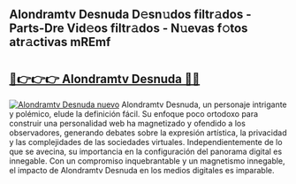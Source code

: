 ## Alondramtv Desnuda D𝚎sn𝚞dos filtr𝚊dos - Parts-Dre Vid𝚎os filtr𝚊dos - N𝚞evas f𝚘tos atr𝚊ctivas mREmf

# <h2><a href="http://mb1qlo.tromn.icu/?c=Alondramtv+Desnuda">🔗👉👉👉 Alondramtv Desnuda 🔗🔗</a></h2>

[![Alondramtv Desnuda nuevo](https://i.imgur.com/pEAQMta.gif)](http://mb1qlo.tromn.icu/?c=Alondramtv+Desnuda)
Alondramtv Desnuda, un personaje intrigante y polémico, elude la definición fácil. Su enfoque poco ortodoxo para construir una personalidad web ha magnetizado y ofendido a los observadores, generando debates sobre la expresión artística, la privacidad y las complejidades de las sociedades virtuales. Independientemente de lo que se avecina, su importancia en la configuración del panorama digital es innegable. Con un compromiso inquebrantable y un magnetismo innegable, el impacto de Alondramtv Desnuda en los medios digitales es imparable.

